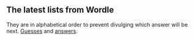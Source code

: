 ## The latest lists from Wordle

They are in alphabetical order to prevent divulging which answer will be next.
[Guesses](https://raw.githubusercontent.com/Roy-Orbison/wordle-guesses-answers/main/guesses.txt)
and
[answers](https://raw.githubusercontent.com/Roy-Orbison/wordle-guesses-answers/main/answers.txt).
